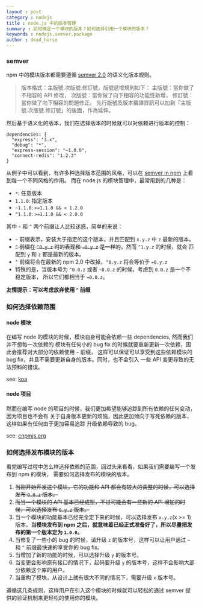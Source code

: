 ```yaml
---
layout : post
category : nodejs
title : node.js 中的版本管理
summary : 如何确定一个模块的版本？如何选择引用一个模块的版本？
keywords : nodejs,semver,package
author : dead_horse
---
```


### semver

npm 中的模块版本都需要遵循 [semver 2.0](http://semver.org/) 的语义化版本规则。

> 版本格式：主版號.次版號.修訂號，版號遞增規則如下：
> 主版號：當你做了不相容的 API 修改，
> 次版號：當你做了向下相容的功能性新增，
> 修訂號：當你做了向下相容的問題修正。
> 先行版號及版本編譯資訊可以加到「主版號.次版號.修訂號」的後面，作為延伸。

然后基于语义化的版本，我们在选择版本的时候就可以对依赖进行版本的控制：

```
dependencies: {
  "express": "3.x",
  "debug": "*",
  "express-session": "~1.0.0",
  "connect-redis": "1.2.3"
}
```

从例子中可以看到，有许多种选择版本范围的风格，可以在
[semver in npm](https://www.npmjs.org/package/semver) 上看到每一个不同风格的作用。
而在 node.js 的模块管理中，最常用到的几种是：

- `*`: 任意版本
- `1.1.0`: 指定版本
- `~1.1.0`: `>=1.1.0 && < 1.2.0`
- `^1.1.0`: `>=1.1.0 && < 2.0.0`

其中 `~` 和 `^` 两个前缀让人比较迷惑，简单的来说：

- `~` 前缀表示，安装大于指定的这个版本，并且匹配到 `x.y.z` 中 `z` 最新的版本。
- <S>`^` 前缀在 `^0.y.z` 时的表现和 `~0.y.z` 是一样的</S>，然而 `^1.y.z` 的时候，就会
匹配到 `y` 和 `z` 都是最新的版本。
- `^` 前缀将会在最新的 npm 2.0 中改掉，`^0.y.z` 将会等价于 `=0.y.z`
- 特殊的是，当版本号为 `^0.0.z` 或者 `~0.0.z` 的时候，考虑到 `0.0.z` 是一个不稳定版本，
所以它们都相当于 `=0.0.z`。

__友情提示：可以考虑放弃使用 `^` 前缀__

### 如何选择依赖范围

#### node 模块

在编写 node 的模块的时候，模块自身可能会依赖一些 dependencies, 然而我们并不想每一次依赖的
模块有任何小的 bug fix 的时候就要重新更新一次依赖，因此会推荐对大部分的依赖使用 `~` 前缀，
这样可以保证可以享受到这些依赖模块的 bug fix，并且不需要更新自身的版本。同时，也不会引入
一些 API 变更导致的无法预料的错误。

see: [koa](https://github.com/koajs/koa)

#### node 项目

然而在编写 node 的项目的时候，我们更加希望能够追踪到所有依赖的任何变动，因为项目也不会有
关于自身版本更新的烦恼，因此更加倾向于写死依赖的版本，这样如果有任何由于更加容易追踪
升级依赖导致的 bug。

see: [cnpmjs.org](https://github.com/cnpm/cnpmjs.org)

### 如何选择发布模块的版本

看完编写过程中怎么样选择依赖的范围，回过头来看看，如果我们需要编写一个发布到 npm 的模块，
需要如何选择发布的模块的版本。

1. <S>当刚开始开发这个模块，它的功能和 API 都会有较大的调整的时候，可以选择发布 `0.0.z` 版本。</S>
2. <S>而当一个模块的 API 基本已经成型，不过可能会有一些新的 API 增加的时候，可以选择发布 `0.y.z` 版本。</S>
3. 当一个模块的功能基本已经完全定下来的时候，可以选择发布 `x.y.z`(x >= 1) 版本。__当模块发布到 npm 之后，就意味着已经正式准备好了，所以尽量把发布的第一个版本定为 `1.0.0`。__
4. 当修复了一些小的 bug 的时候，请升级 `z` 的版本号，这样可以让用户通过 `~` 和 `^`
前缀最快速的享受你的 bug fix。
5. 当增加了新的功能的时候，可以选择升级 `y` 的版本号。
6. 当变更会影响原有接口的情况下，起码要升级 `y` 的版本号，这样不会影响大部分依赖这个库的用户。
7. 当重构了模块，从设计上就有很大不同的情况下，需要升级 `x` 版本号。

遵循这几条规则，这样用户在引入这个模块的时候就可以轻松的通过 semver 提供的验证机制来更轻松的使用你的模块。
